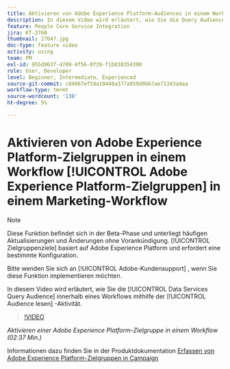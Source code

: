 ```yaml
---
title: Aktivieren von Adobe Experience Platform-Audiences in einem Workflow
description: In diesem Video wird erläutert, wie Sie die Query Audience für Data Services innerhalb eines Workflows aktivieren, indem Sie die Aktivität "Audience lesen"verwenden.
feature: People Core Service Integration
jira: KT-2760
thumbnail: 27647.jpg
doc-type: feature video
activity: using
team: PM
exl-id: 955d063f-4709-4f56-8f39-f1b838354300
role: User, Developer
level: Beginner, Intermediate, Experienced
source-git-commit: c84867ef59a10448a377a959d0b67ae71343a4aa
workflow-type: tm+mt
source-wordcount: '138'
ht-degree: 5%

---
```


# Aktivieren von Adobe Experience Platform-Zielgruppen in einem Workflow [!UICONTROL Adobe Experience Platform-Zielgruppen] in einem Marketing-Workflow

>[!NOTE]
>
>Diese Funktion befindet sich in der Beta-Phase und unterliegt häufigen Aktualisierungen und Änderungen ohne Vorankündigung. [!UICONTROL Zielgruppenziele] basiert auf Adobe Experience Platform und erfordert eine bestimmte Konfiguration.
>
>Bitte wenden Sie sich an [!UICONTROL Adobe-Kundensupport] , wenn Sie diese Funktion implementieren möchten.

In diesem Video wird erläutert, wie Sie die [!UICONTROL Data Services Query Audience] innerhalb eines Workflows mithilfe der [!UICONTROL Audience lesen] -Aktivität.

>[!VIDEO](https://video.tv.adobe.com/v/27647?quality=12&learn=on)

*Aktivieren einer Adobe Experience Platform-Zielgruppe in einem Workflow (02:37 Min.)*

Informationen dazu finden Sie in der Produktdokumentation [Erfassen von Adobe Experience Platform-Zielgruppen in Campaign](https://experienceleague.adobe.com/docs/campaign-standard/using/integrating-with-adobe-cloud/adobe-experience-platform/aep-sources-destinations/ingest-aep-data.html)
